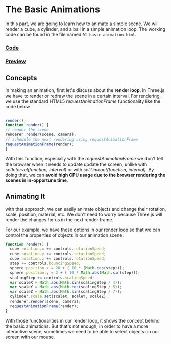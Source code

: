 # The Basic Animations
In this part, we are going to learn how to animate a simple scene. We will render a cube,
a cylinder, and a ball in a simple animation loop. 
The working code can be found in the file named `01-basic-animation.html`.

<a href="https://github.com/cg2021c/
         threejs-presentation-diamonds/blob/main/Learn-Three.js-Third-Edition-master
         /src/chapter-09/01-basic-animation.html"><h3>Code</h3></a>
 
 
<a href="https://cg2021c.github.io/
         threejs-presentation-diamonds/Learn-Three.js-Third-Edition-master
         /src/chapter-09/01-basic-animation.html"><h3>Preview</h3></a>

## Concepts
In making an animation, first let's discuss about the **render loop**. In Three.js we have
to render or redraw the scene in a certain interval.
For rendering, we use the standard HTML5 *requestAnimationFrame* functionality like the code below
```js

render();
function render() {
// render the scene
renderer.render(scene, camera);
// schedule the next rendering using requestAnimationFrame
requestAnimationFrame(render);
}
```
With this function, especially with the *requestAnimationFrame* we don't tell the browser
when it needs to update update the screen, unlike with *setInterval(function, interval)*
or with *setTimeout(function, interval)*. By doing that, we can **avoid high CPU usage
due to the browser rendering the scenes in in-opportune time**.

## Animating It

with that approach, we can easily animate objects and change their rotation, scale, position,
material, etc. We don't need to worry because Three.js will render the changes for us
in the next render frame.

For our example, we have these options in our render loop so that we can control the
properties of objects in our animation scene.
```js
function render() {
  cube.rotation.x += controls.rotationSpeed;
  cube.rotation.y += controls.rotationSpeed;
  cube.rotation.z += controls.rotationSpeed;
  step += controls.bouncingSpeed;
  sphere.position.x = 20 + ( 10 * (Math.cos(step)));
  sphere.position.y = 2 + ( 10 * Math.abs(Math.sin(step)));
  scalingStep += controls.scalingSpeed;
  var scaleX = Math.abs(Math.sin(scalingStep / 4));
  var scaleY = Math.abs(Math.cos(scalingStep / 5));
  var scaleZ = Math.abs(Math.sin(scalingStep / 7));
  cylinder.scale.set(scaleX, scaleY, scaleZ);
  renderer.render(scene, camera);
  requestAnimationFrame(render);
}
```

With those functionalities in our render loop, it shows the concept behind the basic
animations. But that's not enough, in order to have a more interactive scene,
sometimes we need to be able to select objects on our screen with our mouse.
